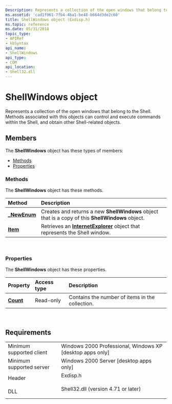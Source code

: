 ```yaml
---
Description: Represents a collection of the open windows that belong to the Shell. Methods associated with this objects can control and execute commands within the Shell, and obtain other Shell-related objects.
ms.assetid: 'cad1f961-7fb4-4ba1-be48-b664d3de2c60'
title: ShellWindows object (Exdisp.h)
ms.topic: reference
ms.date: 05/31/2018
topic_type: 
- APIRef
- kbSyntax
api_name: 
- ShellWindows
api_type: 
- COM
api_location: 
- Shell32.dll
---
```


# ShellWindows object

Represents a collection of the open windows that belong to the Shell. Methods associated with this objects can control and execute commands within the Shell, and obtain other Shell-related objects.

## Members

The **ShellWindows** object has these types of members:

-   [Methods](#methods)
-   [Properties](#properties)

### Methods

The **ShellWindows** object has these methods.



| Method                                                 | Description                                                                                                         |
|:-------------------------------------------------------|:--------------------------------------------------------------------------------------------------------------------|
| [**\_NewEnum**](shellwindows--newenum-method-7ral.md) | Creates and returns a new **ShellWindows** object that is a copy of this **ShellWindows** object.<br/>        |
| [**Item**](shellwindows-item.md)                      | Retrieves an [**InternetExplorer**](/previous-versions/windows/internet-explorer/ie-developer/platform-apis/aa752084(v=vs.85)) object that represents the Shell window.<br/> |



 

### Properties

The **ShellWindows** object has these properties.



| Property                                       | Access type          | Description                                                |
|:-----------------------------------------------|:---------------------|:-----------------------------------------------------------|
| [**Count**](shellwindows-count.md)<br/> | Read-only<br/> | Contains the number of items in the collection.<br/> |



 

## Requirements



|                                     |                                                                                                                |
|-------------------------------------|----------------------------------------------------------------------------------------------------------------|
| Minimum supported client<br/> | Windows 2000 Professional, Windows XP \[desktop apps only\]<br/>                                         |
| Minimum supported server<br/> | Windows 2000 Server \[desktop apps only\]<br/>                                                           |
| Header<br/>                   | <dl> <dt>Exdisp.h</dt> </dl>                            |
| DLL<br/>                      | <dl> <dt>Shell32.dll (version 4.71 or later)</dt> </dl> |



 

 